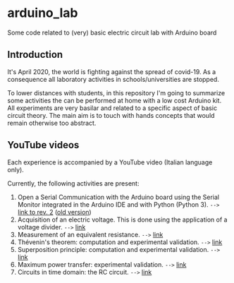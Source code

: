 # arduino_lab
Some code related to (very) basic electric circuit lab with Arduino board

## Introduction
It's April 2020, the world is fighting against the spread of covid-19. As a consequence all laboratory activities in schools/universities are stopped.

To lower distances with students,  in this repository I'm going to summarize some activities the can be performed at home with a low cost Arduino kit. All experiments are very basilar and related to a specific aspect of basic circuit theory. The main aim is to touch with hands concepts that would remain otherwise too abstract.

## YouTube videos

Each experience is accompanied by a YouTube video (Italian language only).

Currently, the following activities are present:
1. Open a Serial Communication with the Arduino board using the Serial Monitor integrated in the Arduino IDE and with Python (Python 3). `-->` [link to rev. 2](https://youtu.be/ZILKy-Xd-Lc)  ([old version](https://youtu.be/KZg1jX5p-ms))
2. Acquisition of an electric voltage. This is done using the application of a voltage divider. `-->` [link](https://youtu.be/61yXr3oFXwI)
3. Measurement of an equivalent resistance. `-->` [link](https://youtu.be/He_-ysi0Rd0)
4. Thévenin's theorem: computation and experimental validation. `-->` [link](https://youtu.be/x--Q7AAMXXM)
5. Superposition principle: computation and experimental validation. `-->` [link](https://youtu.be/mZ2KitvKJQE)
6. Maximum power transfer: experimental validation. `-->` [link](https://youtu.be/tsB7v60DxDg)
7. Circuits in time domain: the RC circuit. `-->` [link](https://youtu.be/GHyFt1-9hes)
